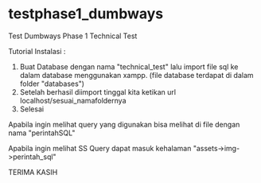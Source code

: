 # testphase1_dumbways
Test Dumbways Phase 1 Technical Test


Tutorial Instalasi :
1. Buat Database dengan nama "technical_test" lalu import file sql ke dalam database menggunakan xampp. (file database terdapat di dalam folder "databases")
2. Setelah berhasil diimport tinggal kita ketikan url localhost/sesuai_namafoldernya
3. Selesai

Apabila ingin melihat query yang digunakan bisa melihat di file dengan nama "perintahSQL"

Apabila ingin melihat SS Query dapat masuk kehalaman "assets->img->perintah_sql"

TERIMA KASIH
